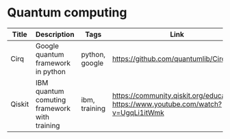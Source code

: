 # Quantum computing

Title | Description | Tags | Link
------------ | ------------- | ---------- | --------------
Cirq | Google quantum framework in python | python, google | https://github.com/quantumlib/Cirq
Qiskit | IBM quantum comuting framework with training | ibm, training | https://community.qiskit.org/education/, https://www.youtube.com/watch?v=UgqLi1itWmk
